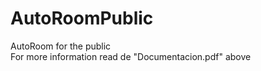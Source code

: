 # AutoRoomPublic
AutoRoom for the public <br>
For more information read de "Documentacion.pdf" above <br>
